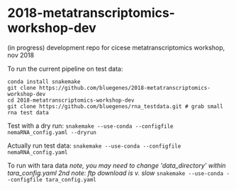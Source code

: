 # 2018-metatranscriptomics-workshop-dev
(in progress) development repo for cicese metatranscriptomics workshop, nov 2018

To run the current pipeline on test data:

``` 
conda install snakemake
git clone https://github.com/bluegenes/2018-metatranscriptomics-workshop-dev
cd 2018-metatranscriptomics-workshop-dev
git clone https://github.com/bluegenes/rna_testdata.git # grab small rna test data
```

Test with a dry run:
`snakemake --use-conda --configfile nemaRNA_config.yaml --dryrun`

Actually run test data:
`snakemake --use-conda --configfile nemaRNA_config.yaml`

To run with tara data
 *note, you may need to change 'data_directory' within tara_config.yaml*
 *2nd note: ftp download is v. slow*
`snakemake --use-conda --configfile tara_config.yaml`




